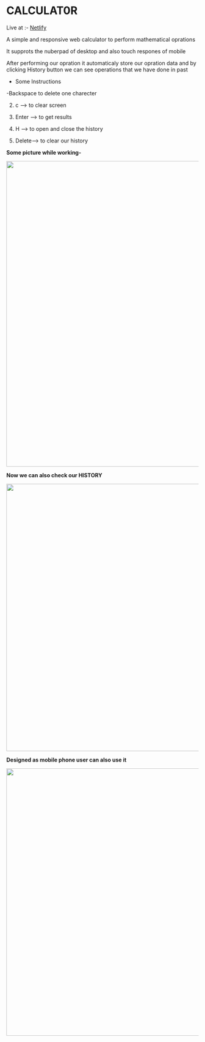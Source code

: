 # CALCULAT0R
Live at :- [Netlify](https://dashing-frangollo-360334.netlify.app/)

A simple and responsive web calculator to perform mathematical oprations


It supprots the  nuberpad of desktop and also  touch respones of mobile 


After performing our opration it automaticaly store our opration data and by clicking History button we can see operations that we have done in past


* Some Instructions

 -Backspace
 to delete one charecter

 2. c     --> to clear screen 

 3. Enter  --> to get results 

 4. H     --> to open and close the history 

 5. Delete--> to clear our history 








**Some picture while working-**

<img src="https://user-images.githubusercontent.com/119421686/227002340-6612d202-4405-4972-a63a-18d20a755896.png" width="800"> 


**Now we can also check our HISTORY**

<img src="https://user-images.githubusercontent.com/119421686/227202112-0108f499-0a39-431d-8735-678fa865dfb7.png" width="700">



**Designed as mobile phone user can also use it**


<img src="https://user-images.githubusercontent.com/119421686/227444116-71755f41-6e54-49fc-8659-672d62d5509e.jpg" width="700">
